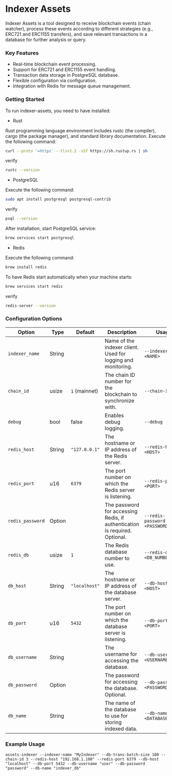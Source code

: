 # Indexer Assets

Indexer Assets is a tool designed to receive blockchain events (chain watcher), process these events according to different strategies (e.g., ERC721 and ERC1155 transfers), and save relevant transactions in a database for further analysis or query.

### Key Features

- Real-time blockchain event processing.
- Support for ERC721 and ERC1155 event handling.
- Transaction data storage in PostgreSQL database.
- Flexible configuration via configuration.
- Integration with Redis for message queue management.

### Getting Started

To run indexer-assets, you need to have installed:

- Rust

Rust programming language environment includes rustc (the compiler), cargo (the package manager), and standard library documentation.
Execute the following command:

```sh
curl --proto '=https' --tlsv1.2 -sSf https://sh.rustup.rs | sh
```

verify

```sh
rustc --version
```

- PostgreSQL

Execute the following command:

```sh
sudo apt install postgresql postgresql-contrib
```

verify

```sh
psql --version
```

After installation, start PostgreSQL service:

```sh
brew services start postgresql
```

- Redis

Execute the following command:

```sh
brew install redis
```

To have Redis start automatically when your machine starts:

```sh
brew services start redis
```

verify

```sh
redis-server --version
```

### Configuration Options

| Option                | Type           | Default       | Description                                                                                    | Usage                          |
| --------------------- | -------------- | ------------- | ---------------------------------------------------------------------------------------------- | ------------------------------ |
| `indexer_name`        | String         |               | Name of the indexer client. Used for logging and monitoring.                                   | `--indexer-name <NAME>`        |
| `chain_id`            | usize          | `1` (mainnet) | The chain ID number for the blockchain to synchronize with.                                    | `--chain-id <ID>`              |
| `debug`               | bool           | false         | Enables debug logging.                                                                         | `--debug`                      |
| `redis_host`          | String         | `"127.0.0.1"` | The hostname or IP address of the Redis server.                                                | `--redis-host <HOST>`          |
| `redis_port`          | u16            | `6379`        | The port number on which the Redis server is listening.                                        | `--redis-port <PORT>`          |
| `redis_password`      | Option<String> |               | The password for accessing Redis, if authentication is required. Optional.                     | `--redis-password <PASSWORD>`  |
| `redis_db`            | usize          | `1`           | The Redis database number to use.                                                              | `--redis-db <DB_NUMBER>`       |
| `db_host`             | String         | `"localhost"` | The hostname or IP address of the database server.                                             | `--db-host <HOST>`             |
| `db_port`             | u16            | `5432`        | The port number on which the database server is listening.                                     | `--db-port <PORT>`             |
| `db_username`         | String         |               | The username for accessing the database.                                                       | `--db-username <USERNAME>`     |
| `db_password`         | Option<String> |               | The password for accessing the database. Optional.                                             | `--db-password <PASSWORD>`     |
| `db_name`             | String         |               | The name of the database to use for storing indexed data.                                      | `--db-name <DATABASE_NAME>`    |

### Example Usage

```shell
assets-indexer --indexer-name "MyIndexer" --db-trans-batch-size 100 --chain-id 3 --redis-host "192.168.1.100" --redis-port 6379 --db-host "localhost" --db-port 5432 --db-username "user" --db-password "password" --db-name "indexer_db"
```
